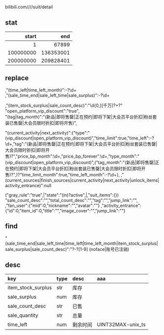 #

bilibili.com////suit/detail

## stat
|start|end|
|--:|--:|
|1	|	67899 |
|100000000	| 136353001 |
|200000000	| 209828401 |

## replace
,"(time_left|time_left_month)":-?\d+  
,"(sale_time_end|sale_left_time|sale_surplus)":-?\d+

,"(item_stock_surplus|sale_count_desc)":"\d{0,}[千万]?\+?"  
"open_platform_vip_discount":"true",  
"(tag|tag_month)":"(新品|即将售罄|正在预约|即将下架|大会员平台折扣|粉丝套装已售罄|大会员限时折扣|即将开售)",

"(current_activity|next_activity)":\{"type":"(vip_discount|open_platform_vip_discount)","time_limit":true,"time_left":-?\d+,"tag":"(新品|即将售罄|正在预约|即将下架|大会员平台折扣|粉丝套装已售罄|大会员限时折扣|即将开售)?","price_bp_month":\d+,"price_bp_forever":\d+,"type_month":"(vip_discount|open_platform_vip_discount)",("tag_month":"(新品|即将售罄|正在预约|即将下架|大会员平台折扣|粉丝套装已售罄|大会员限时折扣|即将开售)?",)?"time_limit_month":true,"time_left_month":-?\d+\},
,"(current_sources|finish_sources|current_activity|next_activity|unlock_items|activity_entrance)":null

("gray_rule":"true",|"state":"(in)?active",|,"suit_items":\{\})  
"sale_count_desc":"","total_count_desc":"","tag":"","jump_link":"",
,"fan_user":\{"mid":0,"nickname":"","avatar":""\}
,"activity_entrance":\{"id":0,"item_id":0,"title":"","image_cover":"","jump_link":""\}

## find
"(sale_time_end|sale_left_time|time_left|time_left_month|item_stock_surplus|sale_surplus|sale_count_desc)":"?-?[1-9]
(noface|账号已注销)

## desc
| key					| type	| desc	| aaa
|:--|:--|:--|:--|
| item_stock_surplus	| str	| 库存	|
| sale_surplus			| num	| 库存	|
| sale_count_desc		| str	| 已售	|
| sale_quantity			| str	| 总量	|
| time_left				| num	| 剩余时间	|UINT32MAX-unix_ts